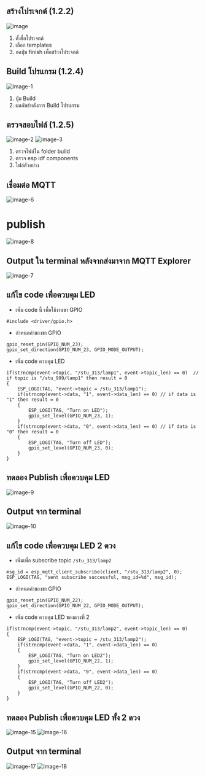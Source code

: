 ## สร้างโปรเจกต์ (1.2.2)
![image](https://github.com/NamaoySudarat/MQTT_Lab_II/assets/115037574/7861c5b8-1377-407c-949e-e36f16b188a6)
1. ตั้งชื่อโปรเจกต์
2. เลือก templates
3. กดปุ่ม finish เพื่อสร้างโปรเจกต์

## Build โปรแกรม (1.2.4)
![image-1](https://github.com/NamaoySudarat/MQTT_Lab_II/assets/115037574/fd977f5e-d4e2-4606-b99a-16b8ca8bd7c8)
1. ปุ่ม Build
2. ผลลัพธ์หลังการ Build โปรแกรม

## ตรวจสอบไฟล์ (1.2.5)
![image-2](https://github.com/NamaoySudarat/MQTT_Lab_II/assets/115037574/8a4ad374-3aa4-49d3-bb1e-df1f0da6b462)
![image-3](https://github.com/NamaoySudarat/MQTT_Lab_II/assets/115037574/bbc9adf9-df4d-4fe4-83cc-e5152199ef49)
1. ตรวจไฟล์ใน folder build
2. ตรวจ esp idf components
3. ไฟล์ตัวอย่าง

## เชื่อมต่อ MQTT
![image-6](https://github.com/NamaoySudarat/MQTT_Lab_II/assets/115037574/3a82b028-e712-4526-8734-b60b1d42d46c)

# publish
![image-8](https://github.com/NamaoySudarat/MQTT_Lab_II/assets/115037574/6e71c86d-f8b0-4ec3-9fe1-0e4965718da5)

## Output ใน terminal หลังจากส่งมาจาก MQTT Explorer
![image-7](https://github.com/NamaoySudarat/MQTT_Lab_II/assets/115037574/7320f063-7f3e-45e2-b17c-a45a28993a3b)

## แก้ไข code เพื่อควบคุม LED
- เพิ่ม code นี้ เพื่อใช้งานขา GPIO
```
#include <driver/gpio.h>
```
- กำหนดค่าของขา GPIO
```
gpio_reset_pin(GPIO_NUM_23);
gpio_set_direction(GPIO_NUM_23, GPIO_MODE_OUTPUT);
```
- เพิ่ม code ควบคุม LED
```
if(strncmp(event->topic, "/stu_313/lamp1", event->topic_len) == 0)  // if topic is "/stu_999/lamp1" then result = 0
{
    ESP_LOGI(TAG, "event->topic = /stu_313/lamp1");
    if(strncmp(event->data, "1", event->data_len) == 0) // if data is "1" then result = 0
    {
        ESP_LOGI(TAG, "Turn on LED");
        gpio_set_level(GPIO_NUM_23, 1);
    }
    if(strncmp(event->data, "0", event->data_len) == 0) // if data is "0" then result = 0
    {
        ESP_LOGI(TAG, "Turn off LED");
        gpio_set_level(GPIO_NUM_23, 0);
    }
}
```
## ทดลอง Publish เพื่อควบคุม LED
![image-9](https://github.com/NamaoySudarat/MQTT_Lab_II/assets/115037574/bfa2da28-c460-4ac3-89e5-c4cdc819ed9e)

## Output จาก terminal
![image-10](https://github.com/NamaoySudarat/MQTT_Lab_II/assets/115037574/58097570-5af0-4bc7-9aeb-f5f77eaa8757)

## แก้ไข code เพื่อควบคุม LED 2 ดวง
- เพิ่มเพื่อ subscribe topic `/stu_313/lamp2`
```
msg_id = esp_mqtt_client_subscribe(client, "/stu_313/lamp2", 0);
ESP_LOGI(TAG, "sent subscribe successful, msg_id=%d", msg_id);
```
- กำหนดค่าของขา GPIO
```
gpio_reset_pin(GPIO_NUM_22);
gpio_set_direction(GPIO_NUM_22, GPIO_MODE_OUTPUT);
```
- เพิ่ม code ควบคุม LED ของดวงที่ 2
```
if(strncmp(event->topic, "/stu_313/lamp2", event->topic_len) == 0)
{
    ESP_LOGI(TAG, "event->topic = /stu_313/lamp2");
    if(strncmp(event->data, "1", event->data_len) == 0)
    {
        ESP_LOGI(TAG, "Turn on LED2");
        gpio_set_level(GPIO_NUM_22, 1);
    }
    if(strncmp(event->data, "0", event->data_len) == 0) 
    {
        ESP_LOGI(TAG, "Turn off LED2");
        gpio_set_level(GPIO_NUM_22, 0);
    }
}
```

## ทดลอง Publish เพื่อควบคุม LED ทั้ง 2 ดวง
![image-15](https://github.com/NamaoySudarat/MQTT_Lab_II/assets/115037574/c6286de3-2a0e-41d0-b244-4daadfa0c5aa)
![image-16](https://github.com/NamaoySudarat/MQTT_Lab_II/assets/115037574/93e22fd6-10cc-4558-b705-428c2755717e)

## Output จาก terminal
![image-17](https://github.com/NamaoySudarat/MQTT_Lab_II/assets/115037574/de7211f0-f741-44aa-8646-948a091012ea)
![image-18](https://github.com/NamaoySudarat/MQTT_Lab_II/assets/115037574/2bcf8ef2-9e82-4ab8-9a2b-5f5ec122d61c)
